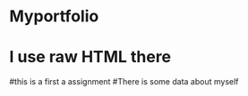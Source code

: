 # Myportfolio
# I use raw HTML there
#this is a first a assignment
#There is some data about myself
